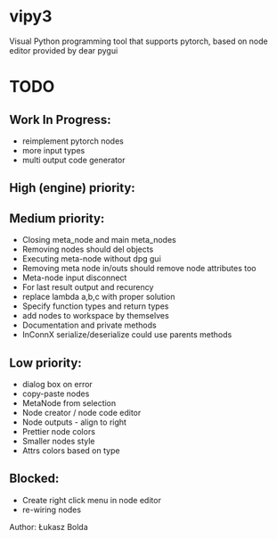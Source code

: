 # vipy3
Visual Python programming tool that supports pytorch, based on node editor provided by dear pygui

TODO
====
Work In Progress:
-----------------
* reimplement pytorch nodes
* more input types
* multi output code generator

High (engine) priority:
-----------------------

Medium priority:
----------------
* Closing meta_node and main meta_nodes
* Removing nodes should del objects
* Executing meta-node without dpg gui
* Removing meta node in/outs should remove node attributes too
* Meta-node input disconnect
* For last result output and recurency
* replace lambda a,b,c with proper solution
* Specify function types and return types
* add nodes to workspace by themselves
* Documentation and private methods
* InConnX serialize/deserialize could use parents methods

Low priority:
-------------
* dialog box on error
* copy-paste nodes
* MetaNode from selection
* Node creator / node code editor
* Node outputs - align to right
* Prettier node colors
* Smaller nodes style
* Attrs colors based on type

Blocked:
--------
* Create right click menu in node editor
* re-wiring nodes

Author: Łukasz Bolda